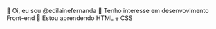 👋 Oi, eu sou @edilainefernanda
👀 Tenho interesse em desenvovimento Front-end
🌱 Estou aprendendo HTML e CSS
